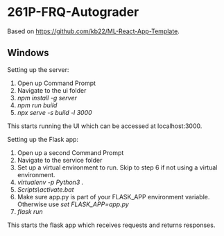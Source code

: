 # 261P-FRQ-Autograder
Based on https://github.com/kb22/ML-React-App-Template.

Windows
-----------------------
Setting up the server:
1. Open up Command Prompt
2. Navigate to the ui folder
3. *npm install -g server*
4. *npm run build*
5. *npx serve -s build -l 3000*

This starts running the UI which can be accessed at localhost:3000.

Setting up the Flask app:
1. Open up a second Command Prompt
2. Navigate to the service folder
3. Set up a virtual environment to run. Skip to step 6 if not using a virtual environment.
4. *virtualenv -p Python3 .*
5. *Scripts\activate.bat*
6. Make sure app.py is part of your FLASK_APP environment variable. Otherwise use *set FLASK_APP=app.py*
7. *flask run*

This starts the flask app which receives requests and returns responses.
